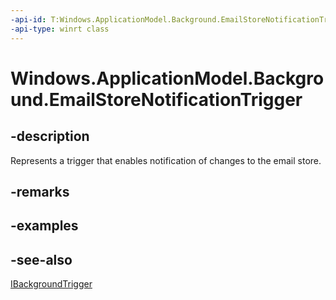----api-id: T:Windows.ApplicationModel.Background.EmailStoreNotificationTrigger
-api-type: winrt class
---<!-- Class syntax.public class EmailStoreNotificationTrigger : Windows.ApplicationModel.Background.IBackgroundTrigger, Windows.ApplicationModel.Background.IEmailStoreNotificationTrigger--># Windows.ApplicationModel.Background.EmailStoreNotificationTrigger## -descriptionRepresents a trigger that enables notification of changes to the email store.## -remarks## -examples## -see-also[IBackgroundTrigger](ibackgroundtrigger.md)